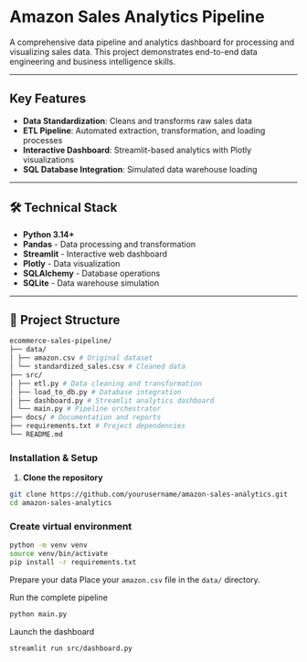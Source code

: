 # Amazon Sales Analytics Pipeline

A comprehensive data pipeline and analytics dashboard for processing and visualizing sales data. This project demonstrates end-to-end data engineering and business intelligence skills.

---

## Key Features

- **Data Standardization**: Cleans and transforms raw sales data
- **ETL Pipeline**: Automated extraction, transformation, and loading processes
- **Interactive Dashboard**: Streamlit-based analytics with Plotly visualizations
- **SQL Database Integration**: Simulated data warehouse loading

---

## 🛠️ Technical Stack

- **Python 3.14+**
- **Pandas** - Data processing and transformation
- **Streamlit** - Interactive web dashboard
- **Plotly** - Data visualization
- **SQLAlchemy** - Database operations
- **SQLite** - Data warehouse simulation

---

## 📁 Project Structure

```bash
ecommerce-sales-pipeline/
├── data/
│ ├── amazon.csv # Original dataset
│ └── standardized_sales.csv # Cleaned data
├── src/
│ ├── etl.py # Data cleaning and transformation
│ ├── load_to_db.py # Database integration
│ ├── dashboard.py # Streamlit analytics dashboard
│ └── main.py # Pipeline orchestrator
├── docs/ # Documentation and reports
├── requirements.txt # Project dependencies
└── README.md
```

### Installation & Setup

1. **Clone the repository**

```bash
git clone https://github.com/yourusername/amazon-sales-analytics.git
cd amazon-sales-analytics
```

### Create virtual environment

```bash
python -m venv venv
source venv/bin/activate
pip install -r requirements.txt
```

Prepare your data
Place your `amazon.csv` file in the `data/` directory.

Run the complete pipeline

```bash
python main.py
```

Launch the dashboard

```bash
streamlit run src/dashboard.py
```
